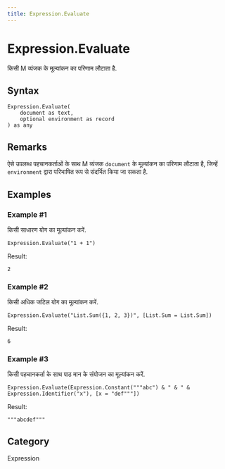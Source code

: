 ```yaml
---
title: Expression.Evaluate
---
```


# Expression.Evaluate


किसी M व्यंजक के मूल्यांकन का परिणाम लौटाता है.


## Syntax

```powerquery
Expression.Evaluate(
    document as text,
    optional environment as record
) as any
```


## Remarks

ऐसे उपलब्ध पहचानकर्ताओं के साथ M व्यंजक <code>document</code> के मूल्यांकन का परिणाम लौटाता है, जिन्हें <code>environment</code> द्वारा परिभाषित रूप से संदर्भित किया जा सकता है.


## Examples

### Example #1 
किसी साधारण योग का मूल्यांकन करें.
```powerquery
Expression.Evaluate("1 + 1")
```

Result: 
```powerquery
2
```


### Example #2 
किसी अधिक जटिल योग का मूल्यांकन करें.
```powerquery
Expression.Evaluate("List.Sum({1, 2, 3})", [List.Sum = List.Sum])
```

Result: 
```powerquery
6
```


### Example #3 
किसी पहचानकर्ता के साथ पाठ मान के संयोजन का मूल्यांकन करें.
```powerquery
Expression.Evaluate(Expression.Constant("""abc") & " & " & Expression.Identifier("x"), [x = "def"""])
```

Result: 
```powerquery
"""abcdef"""
```




## Category
Expression
